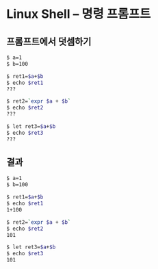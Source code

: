 # Linux Shell – 명령 프롬프트

## 프롬프트에서 덧셈하기

```bash
$ a=1
$ b=100

$ ret1=$a+$b
$ echo $ret1
???

$ ret2=`expr $a + $b`
$ echo $ret2
???

$ let ret3=$a+$b
$ echo $ret3
???
```
## 결과
```bash
$ a=1
$ b=100

$ ret1=$a+$b
$ echo $ret1
1+100

$ ret2=`expr $a + $b`
$ echo $ret2
101

$ let ret3=$a+$b
$ echo $ret3
101
```